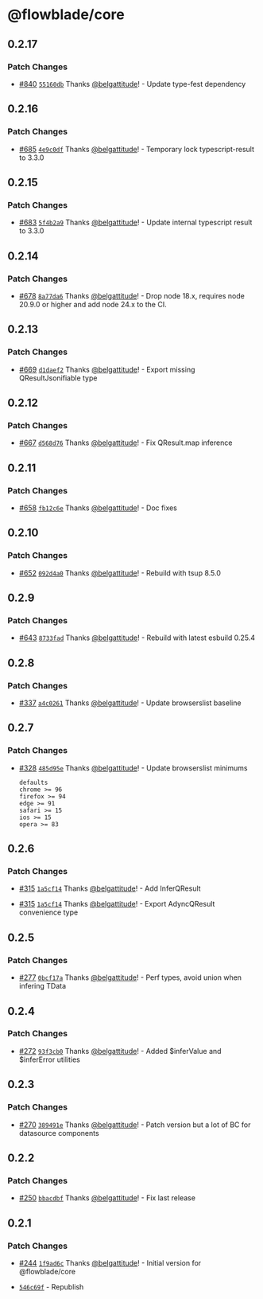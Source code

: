 # @flowblade/core

## 0.2.17

### Patch Changes

- [#840](https://github.com/belgattitude/flowblade/pull/840) [`55160db`](https://github.com/belgattitude/flowblade/commit/55160db8ae25f01829e8b4a3a80ee8d5183113dd) Thanks [@belgattitude](https://github.com/belgattitude)! - Update type-fest dependency

## 0.2.16

### Patch Changes

- [#685](https://github.com/belgattitude/flowblade/pull/685) [`4e9c0df`](https://github.com/belgattitude/flowblade/commit/4e9c0dfedd695d6a27df99f17318029bf298a7cb) Thanks [@belgattitude](https://github.com/belgattitude)! - Temporary lock typescript-result to 3.3.0

## 0.2.15

### Patch Changes

- [#683](https://github.com/belgattitude/flowblade/pull/683) [`5f4b2a9`](https://github.com/belgattitude/flowblade/commit/5f4b2a9cda5521bd03d569d0cf6af7c015baa92e) Thanks [@belgattitude](https://github.com/belgattitude)! - Update internal typescript result to 3.3.0

## 0.2.14

### Patch Changes

- [#678](https://github.com/belgattitude/flowblade/pull/678) [`8a77da6`](https://github.com/belgattitude/flowblade/commit/8a77da6a2e12880e5655c3efdd7185822c99589a) Thanks [@belgattitude](https://github.com/belgattitude)! - Drop node 18.x, requires node 20.9.0 or higher and add node 24.x to the CI.

## 0.2.13

### Patch Changes

- [#669](https://github.com/belgattitude/flowblade/pull/669) [`d1daef2`](https://github.com/belgattitude/flowblade/commit/d1daef252b3761d6ad39ea4cc5e4313e2e73e393) Thanks [@belgattitude](https://github.com/belgattitude)! - Export missing QResultJsonifiable type

## 0.2.12

### Patch Changes

- [#667](https://github.com/belgattitude/flowblade/pull/667) [`d568d76`](https://github.com/belgattitude/flowblade/commit/d568d76e104ad656c96638228089a036aaf9b7a8) Thanks [@belgattitude](https://github.com/belgattitude)! - Fix QResult.map inference

## 0.2.11

### Patch Changes

- [#658](https://github.com/belgattitude/flowblade/pull/658) [`fb12c6e`](https://github.com/belgattitude/flowblade/commit/fb12c6ef77f87df6aea105018ecd19d1e77e52fc) Thanks [@belgattitude](https://github.com/belgattitude)! - Doc fixes

## 0.2.10

### Patch Changes

- [#652](https://github.com/belgattitude/flowblade/pull/652) [`092d4a0`](https://github.com/belgattitude/flowblade/commit/092d4a055202723520ad49c507b2b66fac7739e3) Thanks [@belgattitude](https://github.com/belgattitude)! - Rebuild with tsup 8.5.0

## 0.2.9

### Patch Changes

- [#643](https://github.com/belgattitude/flowblade/pull/643) [`8733fad`](https://github.com/belgattitude/flowblade/commit/8733fada4a93582e499f5533755a033af2bc49f7) Thanks [@belgattitude](https://github.com/belgattitude)! - Rebuild with latest esbuild 0.25.4

## 0.2.8

### Patch Changes

- [#337](https://github.com/belgattitude/flowblade/pull/337) [`a4c0261`](https://github.com/belgattitude/flowblade/commit/a4c02616b082b244fc095ff97086a40f15545019) Thanks [@belgattitude](https://github.com/belgattitude)! - Update browserslist baseline

## 0.2.7

### Patch Changes

- [#328](https://github.com/belgattitude/flowblade/pull/328) [`485d95e`](https://github.com/belgattitude/flowblade/commit/485d95ee70b6af2a9ce32ee42420cd1cf8fbdd19) Thanks [@belgattitude](https://github.com/belgattitude)! - Update browserslist minimums

  ```
  defaults
  chrome >= 96
  firefox >= 94
  edge >= 91
  safari >= 15
  ios >= 15
  opera >= 83
  ```

## 0.2.6

### Patch Changes

- [#315](https://github.com/belgattitude/flowblade/pull/315) [`1a5cf14`](https://github.com/belgattitude/flowblade/commit/1a5cf14e3db80e086301cf588c5c49a3076ec8af) Thanks [@belgattitude](https://github.com/belgattitude)! - Add InferQResult

- [#315](https://github.com/belgattitude/flowblade/pull/315) [`1a5cf14`](https://github.com/belgattitude/flowblade/commit/1a5cf14e3db80e086301cf588c5c49a3076ec8af) Thanks [@belgattitude](https://github.com/belgattitude)! - Export AdyncQResult convenience type

## 0.2.5

### Patch Changes

- [#277](https://github.com/belgattitude/flowblade/pull/277) [`0bcf17a`](https://github.com/belgattitude/flowblade/commit/0bcf17a9eff68ad6b6eebbbb6a36354ed3f5abe4) Thanks [@belgattitude](https://github.com/belgattitude)! - Perf types, avoid union when infering TData

## 0.2.4

### Patch Changes

- [#272](https://github.com/belgattitude/flowblade/pull/272) [`93f3cb0`](https://github.com/belgattitude/flowblade/commit/93f3cb07c44a37ce608720bd7dd28200a1e2d790) Thanks [@belgattitude](https://github.com/belgattitude)! - Added $inferValue and $inferError utilities

## 0.2.3

### Patch Changes

- [#270](https://github.com/belgattitude/flowblade/pull/270) [`389491e`](https://github.com/belgattitude/flowblade/commit/389491e37a918d441ac574aac3ebb0700ba02d79) Thanks [@belgattitude](https://github.com/belgattitude)! - Patch version but a lot of BC for datasource components

## 0.2.2

### Patch Changes

- [#250](https://github.com/belgattitude/flowblade/pull/250) [`bbacdbf`](https://github.com/belgattitude/flowblade/commit/bbacdbff458c079df721db6241c3ff042c1c0e16) Thanks [@belgattitude](https://github.com/belgattitude)! - Fix last release

## 0.2.1

### Patch Changes

- [#244](https://github.com/belgattitude/flowblade/pull/244) [`1f9ad6c`](https://github.com/belgattitude/flowblade/commit/1f9ad6cb5ba87a4299066a41af383e74865c6a3b) Thanks [@belgattitude](https://github.com/belgattitude)! - Initial version for @flowblade/core

- [`546c69f`](https://github.com/belgattitude/flowblade/commit/546c69f7d52aa28ca0386b8076abc4ddd531afbb) - Republish
